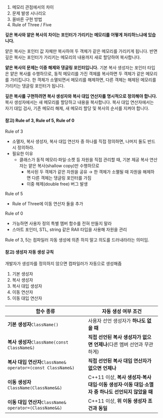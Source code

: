 
1. 메모리 관점에서의 차이
2. 문제 발생 시나리오
3. 올바른 구현 방법
4. Rule of Three / Five

**깊은 복사와 얕은 복사의 차이는 포인터가 가리키는 메모리를 어떻게 처리하느냐에 있습니다.**

얕은 복사는 포인터 값 자체만 복사하여 두 객체가 같은 메모리를 가리키게 됩니다. 반면 깊은 복사는 포인터가 가리키는 메모리의 내용까지 새로 할당하여 복사합니다.

**얕은 복사의 문제는 이중 해제와 댕글링 포인터입니다.** 기본 복사 생성자는 포인터 타입은 얕은 복사를 수행하므로, 동적 메모리를 가진 객체를 복사하면 두 객체가 같은 메모리를 가리킵니다. 한 객체가 소멸되면서 메모리를 해제하면, 다른 객체는 해제된 메모리를 가리키는 댕글링 포인터가 됩니다.

**깊은 복사를 구현하려면 복사 생성자와 복사 대입 연산자를 명시적으로 정의해야 합니다.** 복사 생성자에서는 새 메모리를 할당하고 내용을 복사합니다. 복사 대입 연산자에서는 자기 대입 검사, 기존 메모리 해제, 새 메모리 할당 및 복사의 순서를 지켜야 합니다.


#### 참고) Rule of 3, Rule of 5, Rule of 0

Rule of 3
* 소멸자, 복사 생성자, 복사 대입 연산자 중 하나를 직접 정의하면, 나머지 둘도 반드시 정의하라.
* 필요한 이유
	* 클래스가 동적 메모리·파일·소켓 등 자원을 직접 관리할 때, 기본 제공 복사 연산자는 얕은 복사(shallow copy)만 수행하므로
		* 복사된 두 객체가 같은 자원을 공유 → 한 객체가 소멸될 때 자원을 해제하면 다른 객체는 댕글링 포인터를 가짐
		- 이중 해제(double free) 버그 발생

Rule of 5
* Rule of Three에 이동 연산자 둘을 추가


Rule of 0
* 가능하면 사용자 정의 특별 멤버 함수를 전혀 만들지 말라
*  스마트 포인터, STL, string 같은 RAII 타입을 사용해 자원을 관리

Rule of 3, 5는 컴파일러 자동 생성에 의존 하지 말고 의도를 드러내라라는 의미임.

#### 참고) 생성자 자동 생성 규칙

개발자가 생성자를 정의하지 않으면 컴파일러가 자동으로 생성해줌

1. 기본 생성자
2. 복사 생성자
3. 복사 대입 생성자
4. 이동 연산자
5. 이동 대입 연산자


| 함수 종류                                                 | 자동 생성 여부 조건                                                  |
| ----------------------------------------------------- | ------------------------------------------------------------ |
| **기본 생성자**`ClassName()`                               | 사용자 선언 생성자가 **하나도 없을 때**                                     |
| **복사 생성자**`ClassName(const ClassName&)`               | **직접 선언된 복사 생성자가 없으면 언제나**(다른 멤버 선언과 무관하게)                   |
| **복사 대입 연산자**`ClassName& operator=(const ClassName&)` | **직접 선언된 복사 대입 연산자가 없으면 언제나**                                |
| **이동 생성자**`ClassName(ClassName&&)`                    | C++11 이상, **복사 생성자·복사 대입·이동 생성자·이동 대입·소멸자 중 하나도 선언되지 않았을 때** |
| **이동 대입 연산자**`ClassName& operator=(ClassName&&)`      | C++11 이상, **위 이동 생성자 조건과 동일**                                |

